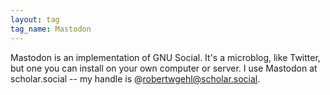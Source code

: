 ```yaml
---
layout: tag
tag_name: Mastodon
---
```


Mastodon is an implementation of GNU Social. It's a microblog, like Twitter, but one you can install on your own computer or server. I use Mastodon at scholar.social -- my handle is @robertwgehl@scholar.social.